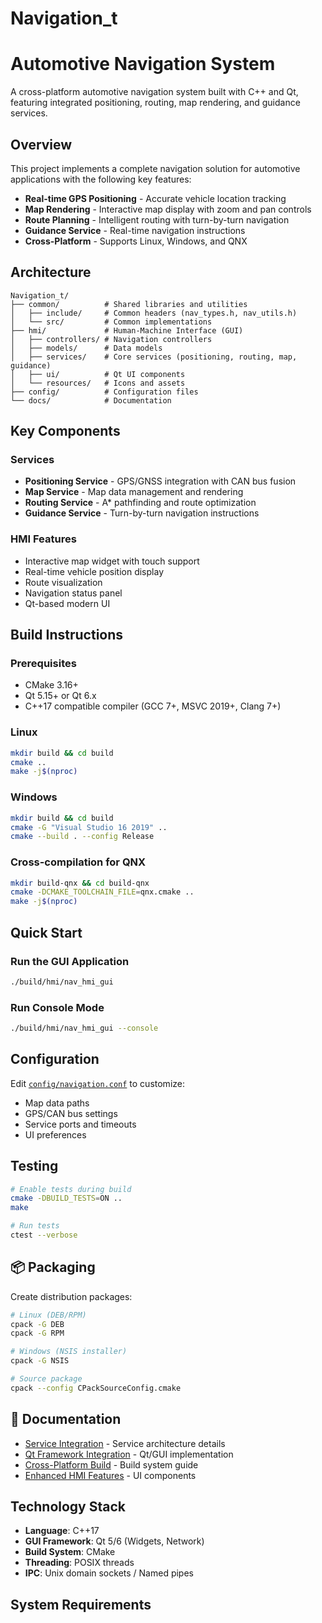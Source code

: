 # Navigation_t
# Automotive Navigation System

A cross-platform automotive navigation system built with C++ and Qt, featuring integrated positioning, routing, map rendering, and guidance services.

## Overview

This project implements a complete navigation solution for automotive applications with the following key features:

- **Real-time GPS Positioning** - Accurate vehicle location tracking
- **Map Rendering** - Interactive map display with zoom and pan controls
- **Route Planning** - Intelligent routing with turn-by-turn navigation
- **Guidance Service** - Real-time navigation instructions
- **Cross-Platform** - Supports Linux, Windows, and QNX

## Architecture

```
Navigation_t/
├── common/          # Shared libraries and utilities
│   ├── include/     # Common headers (nav_types.h, nav_utils.h)
│   └── src/         # Common implementations
├── hmi/             # Human-Machine Interface (GUI)
│   ├── controllers/ # Navigation controllers
│   ├── models/      # Data models
│   ├── services/    # Core services (positioning, routing, map, guidance)
│   ├── ui/          # Qt UI components
│   └── resources/   # Icons and assets
├── config/          # Configuration files
└── docs/            # Documentation
```

## Key Components

### Services
- **Positioning Service** - GPS/GNSS integration with CAN bus fusion
- **Map Service** - Map data management and rendering
- **Routing Service** - A* pathfinding and route optimization
- **Guidance Service** - Turn-by-turn navigation instructions

### HMI Features
- Interactive map widget with touch support
- Real-time vehicle position display
- Route visualization
- Navigation status panel
- Qt-based modern UI

## Build Instructions

### Prerequisites
- CMake 3.16+
- Qt 5.15+ or Qt 6.x
- C++17 compatible compiler (GCC 7+, MSVC 2019+, Clang 7+)

### Linux
```bash
mkdir build && cd build
cmake ..
make -j$(nproc)
```

### Windows
```bash
mkdir build && cd build
cmake -G "Visual Studio 16 2019" ..
cmake --build . --config Release
```

### Cross-compilation for QNX
```bash
mkdir build-qnx && cd build-qnx
cmake -DCMAKE_TOOLCHAIN_FILE=qnx.cmake ..
make -j$(nproc)
```

## Quick Start

### Run the GUI Application
```bash
./build/hmi/nav_hmi_gui
```

### Run Console Mode
```bash
./build/hmi/nav_hmi_gui --console
```

## Configuration

Edit [`config/navigation.conf`](config/navigation.conf) to customize:
- Map data paths
- GPS/CAN bus settings
- Service ports and timeouts
- UI preferences

## Testing

```bash
# Enable tests during build
cmake -DBUILD_TESTS=ON ..
make

# Run tests
ctest --verbose
```

## 📦 Packaging

Create distribution packages:

```bash
# Linux (DEB/RPM)
cpack -G DEB
cpack -G RPM

# Windows (NSIS installer)
cpack -G NSIS

# Source package
cpack --config CPackSourceConfig.cmake
```

## 📖 Documentation

- [Service Integration](docs/SERVICE_INTEGRATION.md) - Service architecture details
- [Qt Framework Integration](docs/QT_FRAMEWORK_INTEGRATION.md) - Qt/GUI implementation
- [Cross-Platform Build](CROSS_PLATFORM_BUILD_SUMMARY.md) - Build system guide
- [Enhanced HMI Features](docs/ENHANCED_HMI_FEATURES.md) - UI components

## Technology Stack

- **Language**: C++17
- **GUI Framework**: Qt 5/6 (Widgets, Network)
- **Build System**: CMake
- **Threading**: POSIX threads
- **IPC**: Unix domain sockets / Named pipes

## System Requirements